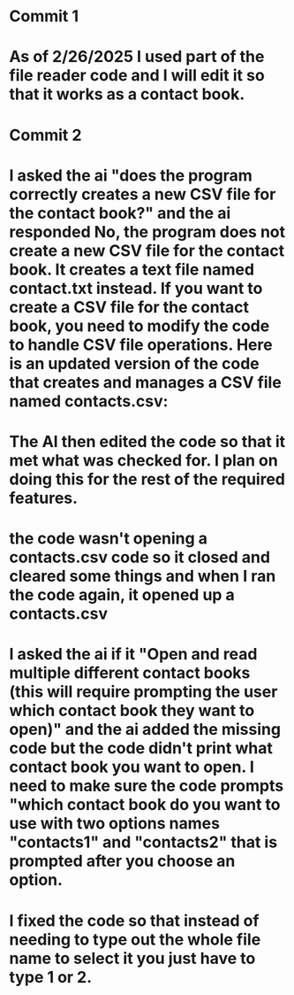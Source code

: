 # Commit 1 
# As of 2/26/2025 I used part of the file reader code and I will edit it so that it works as a contact book. 


# Commit 2
# I asked the ai "does the program correctly creates a new CSV file for the contact book?" and the ai responded No, the program does not create a new CSV file for the contact book. It creates a text file named contact.txt instead. If you want to create a CSV file for the contact book, you need to modify the code to handle CSV file operations. Here is an updated version of the code that creates and manages a CSV file named contacts.csv:
# The AI then edited the code so that it met what was checked for. I plan on doing this for the rest of the required features.
# the code wasn't opening a contacts.csv code so it closed and cleared some things and when I ran the code again, it opened up a contacts.csv
# I asked the ai if it "Open and read multiple different contact books (this will require prompting the user which contact book they want to open)" and the ai added the missing code but the code didn't print what contact book you want to open. I need to make sure the code prompts "which contact book do you want to use with two options names "contacts1" and "contacts2" that is prompted after you choose an option.
# I fixed the code so that instead of needing to type out the whole file name to select it you just have to type 1 or 2.